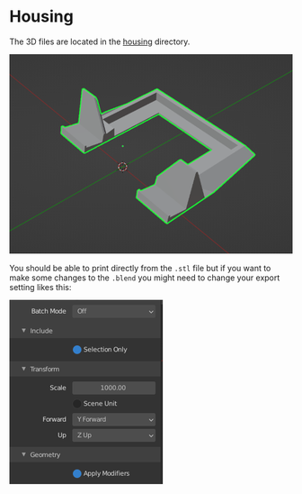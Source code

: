 # Housing
The 3D files are located in the [housing](housing/) directory.

![screenshot](screenshot.png)

You should be able to print directly from the `.stl` file but if you want to make some changes to the `.blend` you might need to change your export setting likes this:

![export-settings](export.png)